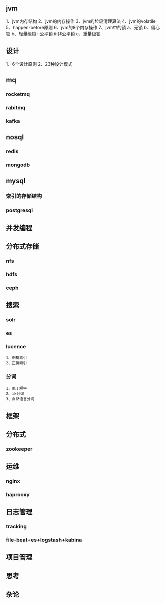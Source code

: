 ## jvm
  1、jvm内存结构
  2、jvm的内存操作
  3、jvm的垃圾清理算法
  4、jvm的volatile
  5、happen-before原则
  6、jvm的8个内存操作
  7、jvm中的锁
      a、无锁
      b、偏心锁
      b、轻量级锁
         i:公平锁
         ii:非公平锁
      c、重量级锁
## 设计
  1、6个设计原则
  2、23种设计模式
  
## mq
  ### rocketmq
  ### rabitmq
  ### kafka
## nosql
  ### redis
  ### mongodb
## mysql
  ### 索引的存储结构
  ### postgresql
## 并发编程
## 分布式存储
  ### nfs 
  ### hdfs
  ### ceph
## 搜索
   ### solr
   ### es
   ### lucence
    1、倒排索引
    2、正排索引
   ### 分词
    1、庖丁解牛
    2、ik分词
    3、自然语言分词
   
## 框架
## 分布式
  ### zookeeper
  ### 
## 运维
### nginx
### haprooxy
## 日志管理
  ### tracking
  ### file-beat+es+logstash+kabina



## 项目管理
## 思考
## 
## 杂论
